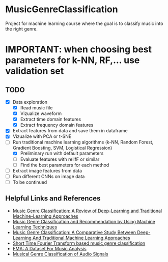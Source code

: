 # MusicGenreClassification

Project for machine learning course where the goal is to classify music into the right genre.

# IMPORTANT: when choosing best parameters for k-NN, RF,... use validation set
## TODO
- [x] Data exploration
  - [x] Read music file
  - [x] Vizualize waveform
  - [x] Extract time domain features
  - [x] Extract frequency domain features
- [x] Extract features from data and save them in dataframe
- [x] Vizualize with PCA or t-SNE
- [ ] Run traditional machine learning algorithms (k-NN, Random Forest, Gradient Boosting, SVM, Logistical Regression)
  - [x] Preliminary run with default parameters
  - [ ] Evaluate features with relifF or similar 
  - [ ] Find the best parameters for each method
- [ ] Extract image features from data
- [ ] Run different CNNs on image data
- [ ] To be continued

## Helpful Links and References

- [Music Genre Classification: A Review of Deep-Learning and Traditional Machine-Learning Approaches](https://ieeexplore.ieee.org/document/9422487)
- [Music Genre Classification and Recommendation by Using Machine Learning Techniques](https://ieeexplore.ieee.org/document/8554016)
- [Music Genre Classification: A Comparative Study Between Deep-Learning And Traditional Machine Learning Approaches](https://www.riteshajoodha.co.za/sitepad-data/uploads/2021/02/2020-Dhiven.pdf)
- [Short Time Fourier Transform based music genre classification](https://www.researchgate.net/publication/325917674_Short_Time_Fourier_Transform_based_music_genre_classification)
- [FMA: A Dataset For Music Analysis](https://arxiv.org/abs/1612.01840)
- [Musical Genre Classification of Audio Signals](https://www.cs.cmu.edu/~gtzan/work/pubs/tsap02gtzan.pdf)